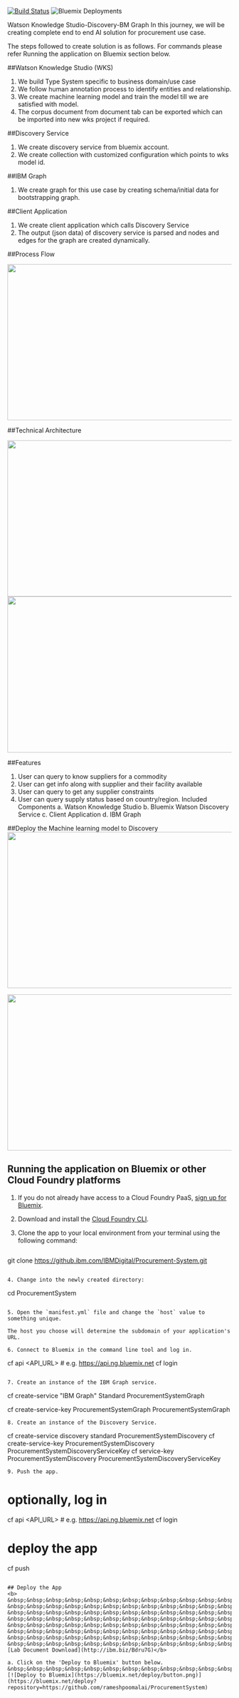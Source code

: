 [![Build Status](https://travis-ci.org/IBM/watson-online-store.svg?branch=master)](https://travis-ci.org/IBM/Procurement-System)
![Bluemix Deployments](https://deployment-tracker.mybluemix.net/stats/4b751f79e33f1202fce05f6ba8c0e740/badge.svg)


Watson Knowledge Studio-Discovery-BM Graph
In this journey, we will be creating complete end to end AI solution for procurement use case.

The steps followed to create solution is as follows. For commands please refer Running the application on Bluemix section below.

##Watson Knowledge Studio (WKS)
1. We build Type System specific to business domain/use case
2. We follow human annotation process to identify entities and relationship.
3. We create machine learning model and train the model till we are satisfied with model.
4. The corpus document from document tab can be exported which can be imported into new wks project if required.

##Discovery Service
1. We create discovery service from bluemix account.
2. We create collection with customized configuration which points to wks model id.

##IBM Graph
1. We create graph for this use case by creating schema/initial data for bootstrapping graph.

##Client Application
1. We create client application which calls Discovery Service
2. The output (json data) of discovery service is parsed and nodes and edges for the graph are created dynamically.


##Process Flow

<img src="images/Process flow for wks-discovery-graph.png" width="800" height="350" align="center">

##Technical Architecture

<img src="images/Technical Architecture.png" width="800" height="350" align="center">

<img src="images/Technical Architecture - 2.png" width="800" height="350" align="center">


##Features
1. User can query to know suppliers for a commodity
2. User can get info along with supplier and their facility available
3. User can query to get any supplier constraints
4. User can query supply status based on country/region.
Included Components
a. Watson Knowledge Studio
b. Bluemix Watson Discovery Service
c. Client Application
d. IBM Graph

##Deploy the Machine learning model to Discovery
<img src="images/Deploy wks model to discovery 1.png" width="800" height="350" align="center">

<img src="images/Deploy wks model to discovery 2.png" width="800" height="350" align="center">




## Running the application on Bluemix or other Cloud Foundry platforms

1. If you do not already have access to a Cloud Foundry PaaS, [sign up for Bluemix](https://console.ng.bluemix.net/registration/).

2. Download and install the [Cloud Foundry CLI](https://github.com/cloudfoundry/cli).

3. Clone the app to your local environment from your terminal using the following command:

   ```
git clone https://github.ibm.com/IBMDigital/Procurement-System.git
   ```

4. Change into the newly created directory:

   ```
cd ProcurementSystem
   ```

5. Open the `manifest.yml` file and change the `host` value to something unique.

   The host you choose will determine the subdomain of your application's URL.

6. Connect to Bluemix in the command line tool and log in.

   ```
cf api <API_URL> # e.g. https://api.ng.bluemix.net
cf login
   ```

7. Create an instance of the IBM Graph service.

   ```
cf create-service "IBM Graph" Standard ProcurementSystemGraph

cf create-service-key ProcurementSystemGraph ProcurementSystemGraph
   ```
8. Create an instance of the Discovery Service.

  ```
cf create-service discovery standard ProcurementSystemDiscovery
cf create-service-key ProcurementSystemDiscovery ProcurementSystemDiscoveryServiceKey
cf service-key ProcurementSystemDiscovery ProcurementSystemDiscoveryServiceKey
  ```
9. Push the app.

  ```
# optionally, log in
cf api <API_URL> # e.g. https://api.ng.bluemix.net
cf login
# deploy the app
cf push

  ```

## Deploy the App
<b>
&nbsp;&nbsp;&nbsp;&nbsp;&nbsp;&nbsp;&nbsp;&nbsp;&nbsp;&nbsp;&nbsp;&nbsp;&nbsp;&nbsp;&nbsp;&nbsp;&nbsp;&nbsp;&nbsp;&nbsp;&nbsp;&nbsp;&nbsp;&nbsp;&nbsp;&nbsp;&nbsp;&nbsp;&nbsp;&nbsp;&nbsp;&nbsp;&nbsp;&nbsp;&nbsp;&nbsp;&nbsp;&nbsp;&nbsp;&nbsp;&nbsp;&nbsp;&nbsp;&nbsp;&nbsp;&nbsp;&nbsp;&nbsp;&nbsp;&nbsp;&nbsp;&nbsp;&nbsp;&nbsp; &nbsp;&nbsp;&nbsp;&nbsp;&nbsp;&nbsp;&nbsp;&nbsp;&nbsp;&nbsp;&nbsp;&nbsp; &nbsp;&nbsp;&nbsp;&nbsp;&nbsp;&nbsp;&nbsp;&nbsp;&nbsp;&nbsp;&nbsp;&nbsp; &nbsp;&nbsp;&nbsp;&nbsp;&nbsp;&nbsp;&nbsp;&nbsp;&nbsp;&nbsp;&nbsp;&nbsp; &nbsp;&nbsp;&nbsp;&nbsp;&nbsp;&nbsp;&nbsp;&nbsp;&nbsp;&nbsp;&nbsp;&nbsp;&nbsp;&nbsp;&nbsp;&nbsp;&nbsp;&nbsp;&nbsp;&nbsp;&nbsp;&nbsp;&nbsp;&nbsp; &nbsp;&nbsp;&nbsp;&nbsp;&nbsp;&nbsp;&nbsp;&nbsp;&nbsp;&nbsp;&nbsp;&nbsp; &nbsp;&nbsp;&nbsp;&nbsp;&nbsp;&nbsp;&nbsp;&nbsp;&nbsp;&nbsp;&nbsp;&nbsp; &nbsp;&nbsp;&nbsp;&nbsp;&nbsp;&nbsp;&nbsp;&nbsp;&nbsp;&nbsp;&nbsp;&nbsp;&nbsp;&nbsp;&nbsp;&nbsp;&nbsp;&nbsp;&nbsp;&nbsp;[Lab Document Download](http://ibm.biz/Bdru7G)</b>

a. Click on the 'Deploy to Bluemix' button below.
&nbsp;&nbsp;&nbsp;&nbsp;&nbsp;&nbsp;&nbsp;&nbsp;&nbsp;&nbsp;&nbsp;&nbsp; [![Deploy to Bluemix](https://bluemix.net/deploy/button.png)](https://bluemix.net/deploy?repository=https://github.com/rameshpoomalai/ProcurementSystem)
